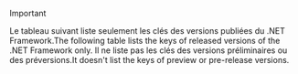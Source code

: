 
> [!IMPORTANT]
> <span data-ttu-id="deaa5-101">Le tableau suivant liste seulement les clés des versions publiées du .NET Framework.</span><span class="sxs-lookup"><span data-stu-id="deaa5-101">The following table lists the keys of released versions of the .NET Framework only.</span></span> <span data-ttu-id="deaa5-102">Il ne liste pas les clés des versions préliminaires ou des préversions.</span><span class="sxs-lookup"><span data-stu-id="deaa5-102">It doesn't list the keys of preview or pre-release versions.</span></span>
